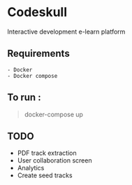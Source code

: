 # Codeskull
Interactive development e-learn platform

## Requirements
	- Docker
	- Docker compose

## To run :
> docker-compose up

## TODO
 - PDF track extraction
 - User collaboration screen
 - Analytics
 - Create seed tracks

